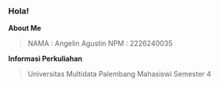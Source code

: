 ### Hola!

**About Me**
> NAMA : Angelin Agustin
> NPM : 2226240035

**Informasi Perkuliahan**
> Universitas Multidata Palembang
> Mahasiswi Semester 4

